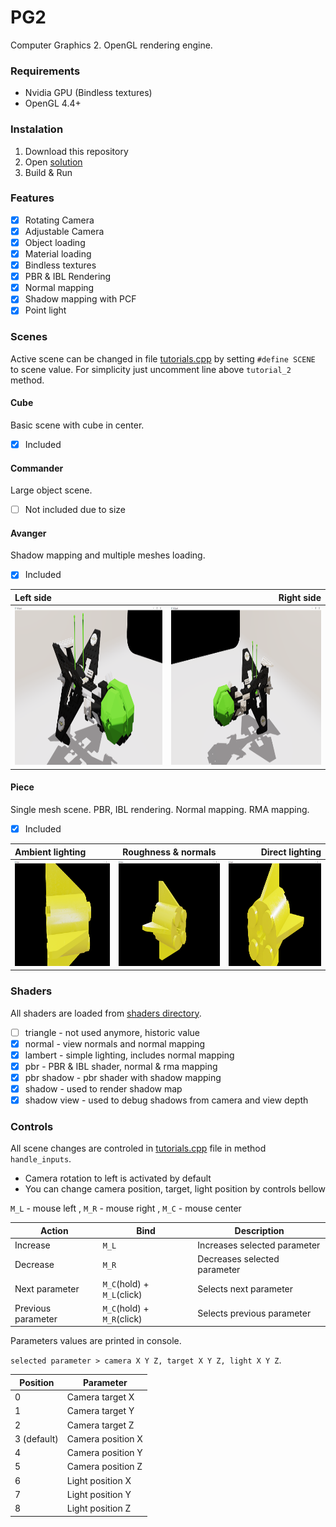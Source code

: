 # PG2

Computer Graphics 2. OpenGL rendering engine.

### Requirements

- Nvidia GPU (Bindless textures)
- OpenGL 4.4+             

### Instalation

1. Download this repository
2. Open [solution](pg2_opengl/pg2_opengl.sln)  
3. Build & Run

### Features

- [x] Rotating Camera
- [x] Adjustable Camera
- [x] Object loading
- [x] Material loading
- [x] Bindless textures
- [x] PBR & IBL Rendering
- [x] Normal mapping
- [x] Shadow mapping with PCF
- [x] Point light

### Scenes

Active scene can be changed in file [tutorials.cpp](pg2_opengl/pg2_opengl/tutorials.cpp) by setting `#define SCENE` to scene value.
For simplicity just uncomment line above `tutorial_2` method.           

#### Cube                           

Basic scene with cube in center.
- [x] Included

#### Commander                    

Large object scene.
- [ ] Not included due to size

#### Avanger

Shadow mapping and multiple meshes loading.
- [x] Included

|Left side|Right side|
|:--|--:|
|<img src="results/avanger_l.png" width="450px" height="253px"/>|<img src="results/avanger_r.png" width="450px" height="253px"/>|

#### Piece

Single mesh scene.
PBR, IBL rendering. Normal mapping. RMA mapping.
- [x] Included

|Ambient lighting|Roughness & normals|Direct lighting|
|:--|---|--:|
|<img src="results/piece_ambient.png" width="300px" height="168px"/>|<img src="results/piece_direct_light_2.png" width="300px" height="168px"/>|<img src="results/piece_direct_light.png" width="300px" height="168px"/>|

### Shaders

All shaders are loaded from [shaders directory](pg2_opengl/pg2_opengl/shaders).

- [ ] triangle - not used anymore, historic value
- [x] normal - view normals and normal mapping
- [x] lambert - simple lighting, includes normal mapping
- [x] pbr - PBR & IBL shader, normal & rma mapping
- [x] pbr shadow - pbr shader with shadow mapping
- [x] shadow - used to render shadow map
- [x] shadow view - used to debug shadows from camera and view depth

### Controls

All scene changes are controled in [tutorials.cpp](pg2_opengl/pg2_opengl/tutorials.cpp) file in method `handle_inputs`.

- Camera rotation to left is activated by default
- You can change camera position, target, light position by controls bellow

`M_L` - mouse left ,
`M_R` - mouse right , 
`M_C` - mouse center

|Action|Bind|Description|
|---|---|---|
|Increase|`M_L`|Increases selected parameter|
|Decrease|`M_R`|Decreases selected parameter|
|Next parameter|`M_C`(hold) + `M_L`(click)|Selects next parameter|
|Previous parameter|`M_C`(hold) + `M_R`(click)|Selects previous parameter|


Parameters values are printed in console.

 `selected parameter > camera X Y Z, target X Y Z, light X Y Z`.

|Position|Parameter|
|--------|---------|
|0|Camera target X|
|1|Camera target Y|
|2|Camera target Z|
|3 (default)|Camera position X|
|4|Camera position Y|
|5|Camera position Z|
|6|Light position X|
|7|Light position Y|
|8|Light position Z|